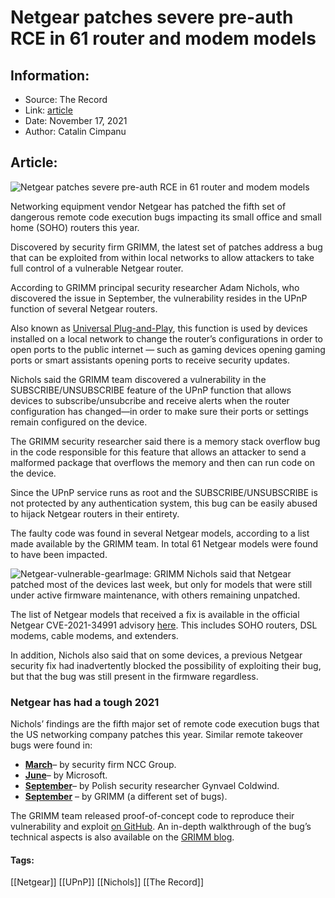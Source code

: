 # Netgear patches severe pre-auth RCE in 61 router and modem models
### 

## Information:
+ Source: The Record
+ Link: [article](https://therecord.media/netgear-deals-with-its-fifth-wave-of-severe-rce-bugs-this-year/)
+ Date: November 17, 2021
+ Author: Catalin Cimpanu


## Article:
![Netgear patches severe pre-auth RCE in 61 router and modem models](https://therecord.media/wp-content/uploads/2021/11/netgear.jpg)

Networking equipment vendor Netgear has patched the fifth set of dangerous remote code execution bugs impacting its small office and small home (SOHO) routers this year.


Discovered by security firm GRIMM, the latest set of patches address a bug that can be exploited from within local networks to allow attackers to take full control of a vulnerable Netgear router.


According to GRIMM principal security researcher Adam Nichols, who discovered the issue in September, the vulnerability resides in the UPnP function of several Netgear routers.


Also known as [Universal Plug-and-Play](https://en.wikipedia.org/wiki/Universal_Plug_and_Play), this function is used by devices installed on a local network to change the router’s configurations in order to open ports to the public internet — such as gaming devices opening gaming ports or smart assistants opening ports to receive security updates.


Nichols said the GRIMM team discovered a vulnerability in the SUBSCRIBE/UNSUBSCRIBE feature of the UPnP function that allows devices to subscribe/unsubcribe and receive alerts when the router configuration has changed—in order to make sure their ports or settings remain configured on the device.


The GRIMM security researcher said there is a memory stack overflow bug in the code responsible for this feature that allows an attacker to send a malformed package that overflows the memory and then can run code on the device.


Since the UPnP service runs as root and the SUBSCRIBE/UNSUBSCRIBE is not protected by any authentication system, this bug can be easily abused to hijack Netgear routers in their entirety.


The faulty code was found in several Netgear models, according to a list made available by the GRIMM team. In total 61 Netgear models were found to have been impacted.


![Netgear-vulnerable-gear](https://www-therecord.recfut.com/wp-content/uploads/2021/11/Netgear-vulnerable-gear.png)Image: GRIMM
Nichols said that Netgear patched most of the devices last week, but only for models that were still under active firmware maintenance, with others remaining unpatched.


The list of Netgear models that received a fix is available in the official Netgear CVE-2021-34991 advisory [here](https://kb.netgear.com/000064361/Security-Advisory-for-Pre-Authentication-Buffer-Overflow-on-Multiple-Products-PSV-2021-0168). This includes SOHO routers, DSL modems, cable modems, and extenders.


In addition, Nichols also said that on some devices, a previous Netgear security fix had inadvertently blocked the possibility of exploiting their bug, but that the bug was still present in the firmware regardless.


### Netgear has had a tough 2021


Nichols’ findings are the fifth major set of remote code execution bugs that the US networking company patches this year. Similar remote takeover bugs were found in:


* [**March**](https://research.nccgroup.com/2021/03/08/technical-advisory-multiple-vulnerabilities-in-netgear-prosafe-plus-jgs516pe-gs116ev2-switches/)– by security firm NCC Group.
* [**June**](https://www.microsoft.com/security/blog/2021/06/30/microsoft-finds-new-netgear-firmware-vulnerabilities-that-could-lead-to-identity-theft-and-full-system-compromise/)– by Microsoft.
* [**September**](https://therecord.media/demons-cries-authentication-bypass-patched-in-netgear-switches/)– by Polish security researcher Gynvael Coldwind.
* [**September**](https://blog.grimm-co.com/2021/09/mama-always-told-me-not-to-trust.html) – by GRIMM (a different set of bugs).


The GRIMM team released proof-of-concept code to reproduce their vulnerability and exploit [on GitHub](https://github.com/grimm-co/NotQuite0DayFriday/tree/trunk/2021.11.16-netgear-upnp). An in-depth walkthrough of the bug’s technical aspects is also available on the [GRIMM blog](https://blog.grimm-co.com/2021/11/seamlessly-discovering-netgear.html).





#### Tags:
[[Netgear]] [[UPnP]] [[Nichols]] [[The Record]]
